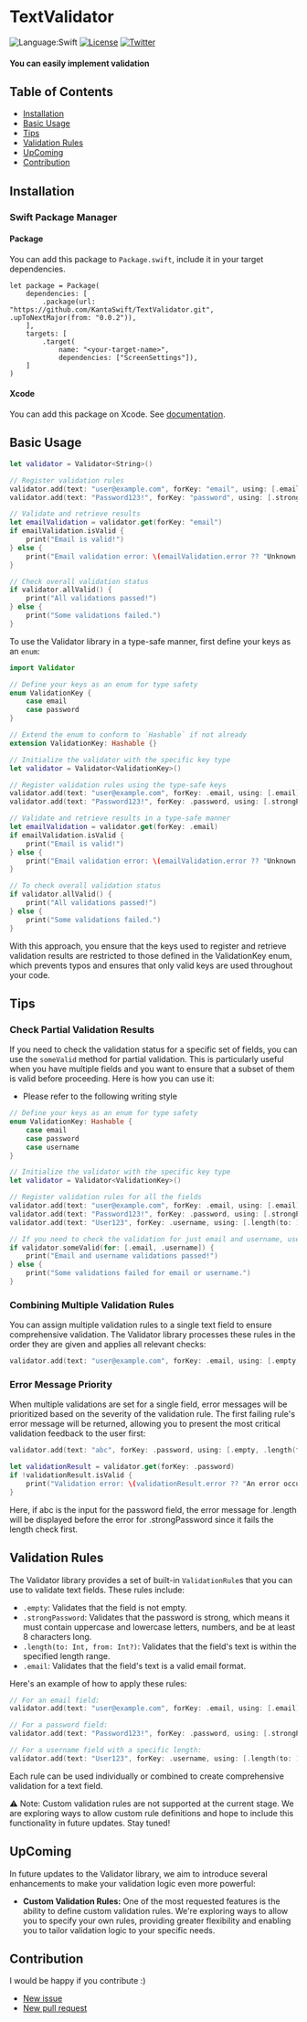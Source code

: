 # TextValidator
![Language:Swift](https://img.shields.io/static/v1?label=Language&message=Swift&color=green&style=flat-square)
[![License](https://img.shields.io/github/license/KantaSwift/CustomTabBar)](https://github.com/KantaSwift/CustomTabBar/blob/main/LICENSE)
[![Twitter](https://img.shields.io/twitter/follow/KantaSwift?style=social)](https://twitter.com/kanta_Swift)

#### You can easily implement validation

## Table of Contents

- [Installation](#installation)
- [Basic Usage](#basic-usage)
- [Tips](#tips)
- [Validation Rules](#validation-rules)
- [UpComing](#upcoming)
- [Contribution](#contribution)


## Installation

### Swift Package Manager 

#### Package

You can add this package to `Package.swift`, include it in your target dependencies.

```
let package = Package(
    dependencies: [
        .package(url: "https://github.com/KantaSwift/TextValidator.git", .upToNextMajor(from: "0.0.2")),
    ],
    targets: [
        .target(
            name: "<your-target-name>",
            dependencies: ["ScreenSettings"]),
    ]
)
```

#### Xcode

You can add this package on Xcode.
See [documentation](https://developer.apple.com/documentation/swift_packages/adding_package_dependencies_to_your_app).


## Basic Usage

```swift
let validator = Validator<String>()

// Register validation rules
validator.add(text: "user@example.com", forKey: "email", using: [.email])
validator.add(text: "Password123!", forKey: "password", using: [.strongPassword])

// Validate and retrieve results
let emailValidation = validator.get(forKey: "email")
if emailValidation.isValid {
    print("Email is valid!")
} else {
    print("Email validation error: \(emailValidation.error ?? "Unknown error")")
}

// Check overall validation status
if validator.allValid() {
    print("All validations passed!")
} else {
    print("Some validations failed.")
}

```

To use the Validator library in a type-safe manner, first define your keys as an `enum`:

```swift
import Validator

// Define your keys as an enum for type safety
enum ValidationKey {
    case email
    case password
}

// Extend the enum to conform to `Hashable` if not already
extension ValidationKey: Hashable {}

// Initialize the validator with the specific key type
let validator = Validator<ValidationKey>()

// Register validation rules using the type-safe keys
validator.add(text: "user@example.com", forKey: .email, using: [.email])
validator.add(text: "Password123!", forKey: .password, using: [.strongPassword])

// Validate and retrieve results in a type-safe manner
let emailValidation = validator.get(forKey: .email)
if emailValidation.isValid {
    print("Email is valid!")
} else {
    print("Email validation error: \(emailValidation.error ?? "Unknown error")")
}

// To check overall validation status
if validator.allValid() {
    print("All validations passed!")
} else {
    print("Some validations failed.")
}
```

With this approach, you ensure that the keys used to register and retrieve validation results are restricted to those defined in the ValidationKey enum, which prevents typos and ensures that only valid keys are used throughout your code.

## Tips

### Check Partial Validation Results

If you need to check the validation status for a specific set of fields, you can use the `someValid` method for partial validation. This is particularly useful when you have multiple fields and you want to ensure that a subset of them is valid before proceeding. Here is how you can use it:
- Please refer to the following writing style

```swift
// Define your keys as an enum for type safety
enum ValidationKey: Hashable {
    case email
    case password
    case username
}

// Initialize the validator with the specific key type
let validator = Validator<ValidationKey>()

// Register validation rules for all the fields
validator.add(text: "user@example.com", forKey: .email, using: [.email])
validator.add(text: "Password123!", forKey: .password, using: [.strongPassword])
validator.add(text: "User123", forKey: .username, using: [.length(to: 10, from: 1)])

// If you need to check the validation for just email and username, use someValid:
if validator.someValid(for: [.email, .username]) {
    print("Email and username validations passed!")
} else {
    print("Some validations failed for email or username.")
}
````

### Combining Multiple Validation Rules

You can assign multiple validation rules to a single text field to ensure comprehensive validation. The Validator library processes these rules in the order they are given and applies all relevant checks:

```swift
validator.add(text: "user@example.com", forKey: .email, using: [.empty, .email])
```

### Error Message Priority
When multiple validations are set for a single field, error messages will be prioritized based on the severity of the validation rule. The first failing rule's error message will be returned, allowing you to present the most critical validation feedback to the user first:

```swift
validator.add(text: "abc", forKey: .password, using: [.empty, .length(to: 8, from: 6), .strongPassword])

let validationResult = validator.get(forKey: .password)
if !validationResult.isValid {
    print("Validation error: \(validationResult.error ?? "An error occurred")")
}
```
Here, if abc is the input for the password field, the error message for .length will be displayed before the error for .strongPassword since it fails the length check first.

## Validation Rules

The Validator library provides a set of built-in `ValidationRule`s that you can use to validate text fields. These rules include:

- `.empty`: Validates that the field is not empty.
- `.strongPassword`: Validates that the password is strong, which means it must contain uppercase and lowercase letters, numbers, and be at least 8 characters long.
- `.length(to: Int, from: Int?)`: Validates that the field's text is within the specified length range.
- `.email`: Validates that the field's text is a valid email format.

Here's an example of how to apply these rules:

```swift
// For an email field:
validator.add(text: "user@example.com", forKey: .email, using: [.email])

// For a password field:
validator.add(text: "Password123!", forKey: .password, using: [.strongPassword])

// For a username field with a specific length:
validator.add(text: "User123", forKey: .username, using: [.length(to: 10, from: 1)])

```

Each rule can be used individually or combined to create comprehensive validation for a text field.

:warning: Note: Custom validation rules are not supported at the current stage. We are exploring ways to allow custom rule definitions and hope to include this functionality in future updates. Stay tuned!

## UpComing
In future updates to the Validator library, we aim to introduce several enhancements to make your validation logic even more powerful:

- **Custom Validation Rules:** One of the most requested features is the ability to define custom validation rules. We're exploring ways to allow you to specify your own rules, providing greater flexibility and enabling you to tailor validation logic to your specific needs.

## Contribution
I would be happy if you contribute :)

- [New issue](https://github.com/KantaSwift/TextValidator/issues/new)
- [New pull request](https://github.com/KantaSwift/TextValidator/pulls)
